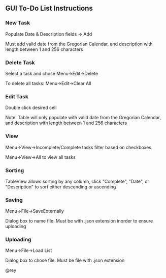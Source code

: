 ## GUI To-Do List Instructions

### New Task
Populate Date & Description fields -> Add

Must add valid date from  the Gregorian Calendar, and description with length between 1 and 256 characters
### Delete Task
Select a task and chose Menu->Edit->Delete

To delete all tasks: Menu->Edit->Clear All
### Edit Task
Double click desired cell

Note: Table will only populate with valid  date from  the Gregorian Calendar, and description with length between 1 and 256 characters
### View
Menu->View->Incomplete/Complete tasks filter based on checkboxes

Menu->View->All to view all tasks
### Sorting
TableView allows sorting by any column, click "Complete", "Date", or "Description" to sort either descending or ascending
### Saving
Menu->File->SaveExternally

Dialog box to name file. Must be with .json extension inorder to ensure uploading

### Uploading
Menu->File->Load List

Dialog box to chose file. Must be file with .json extension

@rey
